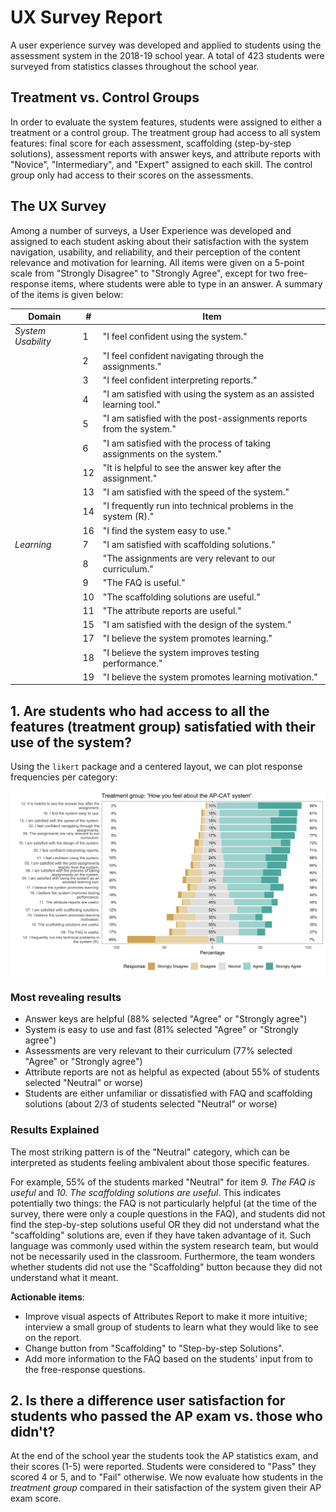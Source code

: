 # UX Survey Report

A user experience survey was developed and applied to students using the assessment system in the 2018-19 school year. A total of 423 students were surveyed from statistics classes throughout the school year. 

## Treatment vs. Control Groups

In order to evaluate the system features, students were assigned to either a treatment or a control group. The treatment group had access to all system features: final score for each assessment, scaffolding (step-by-step solutions), assessment reports with answer keys, and attribute reports with "Novice", "Intermediary", and "Expert" assigned to each skill. The control group only had access to their scores on the assessments.

## The UX Survey

Among a number of surveys, a User Experience was developed and assigned to each student asking about their satisfaction with the system navigation, usability, and reliability, and their perception of the content relevance and motivation for learning. All items were given on a 5-point scale from "Strongly Disagree" to "Strongly Agree", except for two free-response items, where students were able to type in an answer. A summary of the items is given below:

| Domain | \# | Item |
|----|----------------------------------------------------------------------------|---|
|*System Usability* |  1  | "I feel confident using the   system."                                     |
| | 2  | "I feel confident navigating through the assignments."                     |
| | 3  | "I feel confident interpreting reports."                                   |
|  | 4  | "I am satisfied with using the system as an assisted learning   tool."     |
| | 5  |  "I am satisfied with the   post-assignments reports from the system."     |
|| 6  | "I am satisfied with the process of taking assignments on the   system."   |
|| 12 |            "It is helpful to   see the answer key after the assignment."   |
|| 13 |            "I am satisfied   with the speed of the system."                |
|| 14 |            "I frequently run   into technical problems in the system (R)." |
| | 16 |            "I find the system   easy to use."                              |
| *Learning*|   7  |            "I am satisfied   with scaffolding solutions."                  |
| | 8  |            "The assignments   are very relevant to our curriculum."        |
|| 9  |            "The FAQ is   useful."                                          |
|| 10 |            "The scaffolding   solutions are useful."                       |
|| 11 |            "The attribute   reports are useful."                           |
|| 15 |            "I am satisfied   with the design of the system."               |
|| 17 |            "I believe the   system promotes learning."                     |
|| 18 |            "I believe the   system improves testing performance."          |
|| 19 |            "I believe the   system promotes learning motivation."          |

## 1. Are students who had access to all the features (treatment group) satisfatied with their use of the system?

Using the `likert` package and a centered layout, we can plot response frequencies per category:

<img src="figures/userx_survey_treat_updated.png" width="800">

### Most revealing results

- Answer keys are helpful (88\% selected "Agree" or "Strongly agree")
- System is easy to use and fast (81\% selected "Agree" or "Strongly agree")
- Assessments are very relevant to their curriculum (77\% selected "Agree" or "Strongly agree")
- Attribute reports are not as helpful as expected (about 55\% of students selected "Neutral" or worse)
- Students are either unfamiliar or dissatisfied with FAQ and scaffolding solutions (about 2/3 of students selected "Neutral" or worse)

### Results Explained

The most striking pattern is of the "Neutral" category, which can be interpreted as students feeling ambivalent about those specific features.

For example, 55\% of the students marked "Neutral" for item _9. The FAQ is useful_ and _10. The scaffolding solutions are useful_. This indicates potentially two things: the FAQ is not particularly helpful (at the time of the survey, there were only a couple questions in the FAQ), and students did not find the step-by-step solutions useful OR they did not understand what the "scaffolding" solutions are, even if they have taken advantage of it. Such language was commonly used within the system research team, but would not be necessarily used in the classroom. Furthermore, the team wonders whether students did not use the "Scaffolding" button because they did not understand what it meant.

**Actionable items**:

- Improve visual aspects of Attributes Report to make it more intuitive; interview a small group of students to learn what they would like to see on the report.
- Change button from "Scaffolding" to "Step-by-step Solutions".
- Add more information to the FAQ based on the students' input from to the free-response questions.

## 2. Is there a difference user satisfaction for students who passed the AP exam vs. those who didn't?

At the end of the school year the students took the AP statistics exam, and their scores (1-5) were reported. Students were considered to "Pass" they scored 4 or 5, and to "Fail" otherwise. We now evaluate how students in the *treatment group* compared in their satisfaction of the system given their AP exam score.
